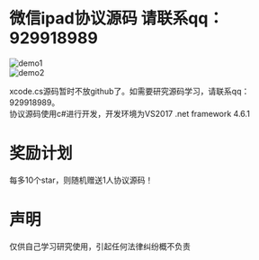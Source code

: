 # 微信ipad协议源码 请联系qq：929918989
![demo1](https://github.com/weixinbao/WeChatXY/blob/master/png1.png) <br/>
![demo2](https://github.com/weixinbao/WeChatXY/blob/master/png2.png) <br/>

xcode.cs源码暂时不放github了。如需要研究源码学习，请联系qq：929918989。<br/>
协议源码使用c#进行开发，开发环境为VS2017 .net framework 4.6.1 <br/>
# 奖励计划
每多10个star，则随机赠送1人协议源码！
# 声明
仅供自己学习研究使用，引起任何法律纠纷概不负责
